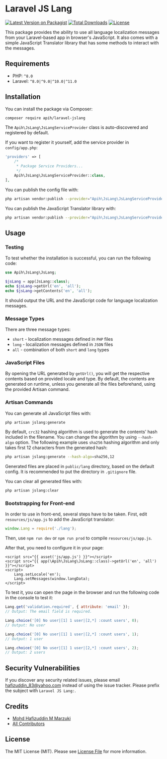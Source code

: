# Laravel JS Lang

[![Latest Version on Packagist](https://img.shields.io/packagist/v/apih/laravel-jslang.svg?style=flat-square)](https://packagist.org/packages/apih/laravel-jslang)
[![Total Downloads](https://img.shields.io/packagist/dt/apih/laravel-jslang.svg?style=flat-square)](https://packagist.org/packages/apih/laravel-jslang)
[![License](https://img.shields.io/packagist/l/apih/laravel-jslang?style=flat-square)](https://packagist.org/packages/apih/laravel-jslang)

This package provides the ability to use all language localization messages from your Laravel-based app in browser's JavaScript. It also comes with a simple JavaScript Translator library that has some methods to interact with the messages.

## Requirements

- PHP: `^8.0`
- Laravel: `^8.0|^9.0|^10.0|^11.0`

## Installation

You can install the package via Composer:

```bash
composer require apih/laravel-jslang
```

The `Apih\JsLang\JsLangServiceProvider` class is auto-discovered and registered by default.

If you want to register it yourself, add the service provider in `config/app.php`:

```php
'providers' => [
    /*
     * Package Service Providers...
     */
    Apih\JsLang\JsLangServiceProvider::class,
],
```

You can publish the config file with:
```bash
php artisan vendor:publish --provider="Apih\JsLang\JsLangServiceProvider" --tag="jslang-config"
```

You can publish the JavaScript Translator library with:
```bash
php artisan vendor:publish --provider="Apih\JsLang\JsLangServiceProvider" --tag="jslang-script"
```

## Usage

### Testing

To test whether the installation is successful, you can run the following code:

```php
use Apih\JsLang\JsLang;

$jsLang = app(JsLang::class);
echo $jsLang->getUrl('en', 'all');
echo $jsLang->getContents('en', 'all');
```

It should output the URL and the JavaScript code for language localization messages.

### Message Types

There are three message types:
- `short` - localization messages defined in `PHP` files
- `long` - localization messages defined in `JSON` files
- `all` - combination of both `short` and `long` types

### JavaScript Files

By opening the URL generated by `getUrl()`, you will get the respective contents based on provided locale and type. By default, the contents are generated on runtime, unless you generate all the files beforehand, using the provided Artisan command.

### Artisan Commands

You can generate all JavaScript files with:

```bash
php artisan jslang:generate
```

By default, `crc32` hashing algorithm is used to generate the contents' hash included in the filename. You can change the algorithm by using `--hash-algo` option.  The following example uses `sha256` hashing algorithm and only takes first 12 characters from the generated hash:

```bash
php artisan jslang:generate --hash-algo=sha256,12
```

Generated files are placed in `public/lang` directory, based on the default config. It is recommended to put the directory in `.gitignore` file.

You can clear all generated files with:

```bash
php artisan jslang:clear
```

### Bootstrapping for Front-end

In order to use in front-end, several steps have to be taken. First, edit `resources/js/app.js` to add the JavaScript translator:

```js
window.Lang = require('./lang');
```

Then, use `npm run dev` or `npm run prod` to compile `resources/js/app.js`.

After that, you need to configure it in your page:


```blade
<script src="{{ asset('js/app.js') }}"></script>
<script src="{{ app(\Apih\JsLang\JsLang::class)->getUrl('en', 'all') }}"></script>
<script>
    Lang.setLocale('en');
    Lang.setMessages(window.langData);
</script>
```

To test it, you can open the page in the browser and run the following code in the console to test it:

```js
Lang.get('validation.required', { attribute: 'email' });
// Output: The email field is required.

Lang.choice('[0] No user|[1] 1 user|[2,*] :count users', 0);
// Output: No user

Lang.choice('[0] No user|[1] 1 user|[2,*] :count users', 1);
// Output: 1 user

Lang.choice('[0] No user|[1] 1 user|[2,*] :count users', 2);
// Output: 2 users
```

## Security Vulnerabilities

If you discover any security related issues, please email <hafizuddin_83@yahoo.com> instead of using the issue tracker. Please prefix the subject with `Laravel JS Lang:`.

## Credits

- [Mohd Hafizuddin M Marzuki](https://github.com/apih)
- [All Contributors](../../contributors)

## License

The MIT License (MIT). Please see [License File](LICENSE.md) for more information.
